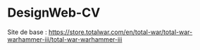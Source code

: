 # DesignWeb-CV

Site de base : https://store.totalwar.com/en/total-war/total-war-warhammer-iii/total-war-warhammer-iii
